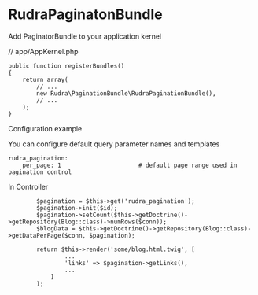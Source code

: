 # RudraPaginatonBundle

Add PaginatorBundle to your application kernel

// app/AppKernel.php
```
public function registerBundles()
{
    return array(
        // ...
        new Rudra\PaginationBundle\RudraPaginationBundle(),
        // ...
    );
}
```

Configuration example

You can configure default query parameter names and templates

```
rudra_pagination:
    per_page: 1                      # default page range used in pagination control
```
In Controller

```
        $pagination = $this->get('rudra_pagination');
        $pagination->init($id);
        $pagination->setCount($this->getDoctrine()->getRepository(Blog::class)->numRows($conn));
        $blogData = $this->getDoctrine()->getRepository(Blog::class)->getDataPerPage($conn, $pagination);

        return $this->render('some/blog.html.twig', [
                ...
                'links' => $pagination->getLinks(),
                ...
            ]
        );
```
